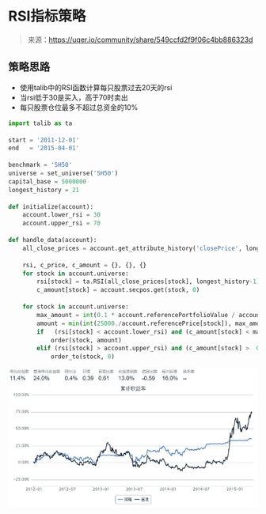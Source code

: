 

# RSI指标策略

> 来源：https://uqer.io/community/share/549ccfd2f9f06c4bb886323d

## 策略思路

+ 使用talib中的RSI函数计算每只股票过去20天的rsi
+ 当rsi低于30是买入，高于70时卖出
+ 每只股票仓位最多不超过总资金的10%

```py
import talib as ta

start = '2011-12-01'
end   = '2015-04-01'

benchmark = 'SH50'
universe = set_universe('SH50')
capital_base = 5000000
longest_history = 21

def initialize(account):
    account.lower_rsi = 30
    account.upper_rsi = 70
      
def handle_data(account):
    all_close_prices = account.get_attribute_history('closePrice', longest_history)
    
    rsi, c_price, c_amount = {}, {}, {}
    for stock in account.universe:
        rsi[stock] = ta.RSI(all_close_prices[stock], longest_history-1)[-1]
        c_amount[stock] = account.secpos.get(stock, 0)
    
    for stock in account.universe:
        max_amount = int(0.1 * account.referencePortfolioValue / account.referencePrice[stock])  
        amount = min(int(25000./account.referencePrice[stock]), max_amount - c_amount[stock])
        if   (rsi[stock] < account.lower_rsi) and (c_amount[stock] < max_amount):
            order(stock, amount)
        elif (rsi[stock] > account.upper_rsi) and (c_amount[stock] >  0):
            order_to(stock, 0)
```

![](img/20160730113110.jpg)

